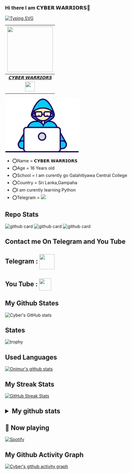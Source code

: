 ### Hi there I am 𝗖𝗬𝗕𝗘𝗥 𝗪𝗔𝗥𝗥𝗜𝗢𝗥𝗦👋

[![Typing SVG](https://readme-typing-svg.herokuapp.com/?color=%234CF727&lines=--Hi+I'm+𝗖𝗬𝗕𝗘𝗥+𝗪𝗔𝗥𝗥𝗜𝗢𝗥𝗦+;--Curently+Learning+Python+language;--A+Student+Yet+;--I+am+16+years+old+;--Want+to+be+a+Software+Engineer)](https://git.io/typing-svg)

|<a href="https://t.me/Cyber01_Warriors/"><img src="https://avatars.githubusercontent.com/u/89768855?v=4" width="150px" height="150px" /></a> |
|:---------------------------------------------------------------------------------------------------------------------------------------:|
|       *[𝗖𝗬𝗕𝗘𝗥 𝗪𝗔𝗥𝗥𝗜𝗢𝗥𝗦](https://cyber01warriors.github.io)*                                                                                |
| <a href="https://github.com/Cyber01warriors"><img src="https://cdn.iconscout.com/icon/free/png-256/github-108-438008.png" width="32px" height="32px"></a>

<img align="senter" src="https://github.com/RazorKenway/RazorKenway/raw/main/Developer.gif" style="max-width:50%;">

- ⭕Name = 𝗖𝗬𝗕𝗘𝗥 𝗪𝗔𝗥𝗥𝗜𝗢𝗥𝗦
- ⭕Age = 16 Years old
- ⭕School = I am curently go Galahitiyawa Central College
- ⭕Country = Sri Lanka,Gampaha
- ⭕I am curently learning Python
- ⭕Telegram = <a href="https://t.me/Cyber01_Warriors"><img src="https://img.shields.io/badge/𝗖𝗬𝗕𝗘𝗥 𝗪𝗔𝗥𝗥𝗜𝗢𝗥𝗦-blue.svg?logo=telegram"></a>

## Repo Stats
![github card](https://github-readme-stats.vercel.app/api/pin/?username=Cyber01Warriors&repo=hellboybot&theme=dark)
![github card](https://github-readme-stats.vercel.app/api/pin/?username=Cyber01Warriors&repo=Whisper-Bot&theme=dark)
![github card](https://github-readme-stats.vercel.app/api/pin/?username=Cyber01Warriors&repo=cybersongbot&theme=dark)

## Contact me On Telegram and You Tube

## Telegram :  <a href="https://t.me/Cyber01_Warriors"><img align="center" src="https://cdn4.iconfinder.com/data/icons/logos-and-brands/512/335_Telegram_logo-256.png"  height="50" width="50" /></a> &nbsp;&nbsp;
## You Tube :  <a href="https://www.youtube.com/channel/UCoXIdWk9L-4LEXe4Owe75dw"><img align="center" src="https://cdn3.iconfinder.com/data/icons/2018-social-media-logotypes/1000/2018_social_media_popular_app_logo_youtube-256.png" height="40" width="40" /></a> &nbsp;&nbsp;

## My Github States

![Cyber's GitHub stats](https://github-readme-stats.vercel.app/api?username=Cyber01warriors&show_icons=true&theme=highcontrast)

## States

![trophy](https://github-profile-trophy.vercel.app/?username=TheHamkerCat&theme=juicyfresh&no-bg=true&no-frame=true&column=4&")

## Used Languages

<a href="https://github-readme-stats.vercel.app/api/top-langs/?username=Cyber01warriors">
    <img width="40%"alt="Onimur's github stats" src="https://github-readme-stats.vercel.app/api/top-langs/?username=viharasenindu&show_icons=true&theme=midnight-purple" />
  </a>

## My Streak Stats

[![GitHub Streak Stats](https://github-readme-streak-stats.herokuapp.com/?user=Cyber01warriors&theme=highcontrast)](https://github.com/Cyber01warriors/github-readme-streak-stats)

 <h2><details>
  <summary><b>My github stats</b></summary>
<p align="left"> <a href="https://github.com/ryo-ma/github-profile-trophy"><img src="https://github-profile-trophy.vercel.app/?username=Cyber01Warriors" alt="Cyber01Warriors" /></a> </p>
 </details></h2>

## 🎵 Now playing

[![Spotify](https://novatorem.vercel.app/api/spotify)](https://spotify.com/)

## My Github Activity Graph

[![Cyber's github activity graph](https://activity-graph.herokuapp.com/graph?username=Cyber01warriors&theme=dracula)](https://github.com/Cyber01warriors/github-readme-activity-graph)
